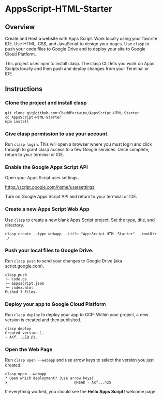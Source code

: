 # AppsScript-HTML-Starter
<h2>Overview</h2>

Create and Host a website with Apps Script. Work locally using your favorite IDE. Use HTML, CSS, and JavaScript to design your pages. Use `clasp` to push your code files to Google Drive and to deploy your site to Google Cloud Platform.

This project uses npm to install clasp. The clasp CLI lets you work on Apps Scripts locally and then push and deploy changes from your Terminal or IDE.

<h2>Instructions</h2>

<h3>Clone the project and install clasp</h3>

```
git clone git@github.com:ChaddPortwine/AppsScript-HTML-Starter
cd AppsScript-HTML-Starter
npm install
```
<h3>Give clasp permission to use your account</h3>

Run `clasp login`. This will open a browser where you must login and click through to grant clasp access to a few Google services. Once complete, return to your terminal or IDE.

<h3>Enable the Google Apps Script API</h3>
Open your Apps Script user settings.

https://script.google.com/home/usersettings

Turn on Google Apps Script API and return to your terminal or IDE.

<h3>Create a new Apps Script Web App</h3>

Use `clasp` to create a new blank Apps Script project. Set the type, title, and directory.
```
clasp create --type webapp --title "AppsScript-HTML-Starter" --rootDir ./
```

<h3>Push your local files to Google Drive.</h3>

Run `clasp push` to send your changes to Google Drive (aka script.google.com).

```
clasp push
└─ Code.gs
└─ appsscript.json
└─ index.html
Pushed 3 files.
```
<h3>Deploy your app to Google Cloud Platform</h3>

Run `clasp deploy` to deploy your app to GCP. Within your project, a new version is created and then published.

```
clasp deploy
Created version 1.
- AKf...LEQ @1.
```
<h3>Open the Web Page</h3>

Run `clasp open --webapp` and use arrow keys to select the version you just created.

```
clasp open --webapp
? Open which deployment? (Use arrow keys)
❯                               @HEAD - AKf...h2S
```

If everything worked, you should see the <b>Hello Apps Script!</b> welcome page.